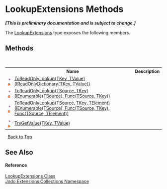 # LookupExtensions Methods
 _**\[This is preliminary documentation and is subject to change.\]**_

The <a href="T_Jodo_Extensions_Collections_LookupExtensions">LookupExtensions</a> type exposes the following members.


## Methods
&nbsp;<table><tr><th></th><th>Name</th><th>Description</th></tr><tr><td>![Public method](media/pubmethod.gif "Public method")![Static member](media/static.gif "Static member")</td><td><a href="M_Jodo_Extensions_Collections_LookupExtensions_ToReadOnlyLookup__2_1">ToReadOnlyLookup(TKey, TValue)(IReadOnlyDictionary(TKey, TValue))</a></td><td /></tr><tr><td>![Public method](media/pubmethod.gif "Public method")![Static member](media/static.gif "Static member")</td><td><a href="M_Jodo_Extensions_Collections_LookupExtensions_ToReadOnlyLookup__2">ToReadOnlyLookup(TSource, TKey)(IEnumerable(TSource), Func(TSource, TKey))</a></td><td /></tr><tr><td>![Public method](media/pubmethod.gif "Public method")![Static member](media/static.gif "Static member")</td><td><a href="M_Jodo_Extensions_Collections_LookupExtensions_ToReadOnlyLookup__3">ToReadOnlyLookup(TSource, TKey, TElement)(IEnumerable(TSource), Func(TSource, TKey), Func(TSource, TElement))</a></td><td /></tr><tr><td>![Public method](media/pubmethod.gif "Public method")![Static member](media/static.gif "Static member")</td><td><a href="M_Jodo_Extensions_Collections_LookupExtensions_TryGetValue__2">TryGetValue(TKey, TValue)</a></td><td /></tr></table>&nbsp;
<a href="#lookupextensions-methods">Back to Top</a>

## See Also


#### Reference
<a href="T_Jodo_Extensions_Collections_LookupExtensions">LookupExtensions Class</a><br /><a href="N_Jodo_Extensions_Collections">Jodo.Extensions.Collections Namespace</a><br />